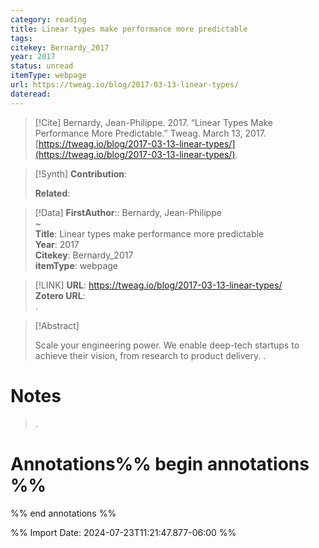 ```yaml
---
category: reading
title: Linear types make performance more predictable
tags: 
citekey: Bernardy_2017
year: 2017
status: unread
itemType: webpage
url: https://tweag.io/blog/2017-03-13-linear-types/
dateread:
---
```


> [!Cite]
> Bernardy, Jean-Philippe. 2017. “Linear Types Make Performance More Predictable.” Tweag. March 13, 2017. [https://tweag.io/blog/2017-03-13-linear-types/](https://tweag.io/blog/2017-03-13-linear-types/).

>[!Synth]
>**Contribution**: 
>
>**Related**: 
>

>[!Data]
> **FirstAuthor**:: Bernardy, Jean-Philippe  
~    
> **Title**: Linear types make performance more predictable  
> **Year**: 2017   
> **Citekey**: Bernardy_2017  
> **itemType**: webpage    

> [!LINK] 
>**URL**: https://tweag.io/blog/2017-03-13-linear-types/  
>**Zotero URL**:   
>.



> [!Abstract]
>
> Scale your engineering power. We enable deep-tech startups to achieve their vision, from research to product delivery.
>.
> 
# Notes
>.


# Annotations%% begin annotations %%


%% end annotations %%

%% Import Date: 2024-07-23T11:21:47.877-06:00 %%

